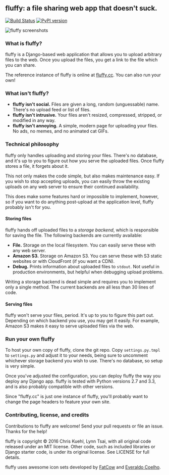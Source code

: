 ## fluffy: a file sharing web app that doesn't suck.
[![Build Status](https://travis-ci.org/chriskuehl/fluffy.svg?branch=master)](https://travis-ci.org/chriskuehl/fluffy)
[![PyPI version](https://badge.fury.io/py/fluffy-server.svg)](https://pypi.python.org/pypi/fluffy-server)

![fluffy screenshots](http://i.fluffy.cc/sx8c22NDDBw2hG0slzZVLM2ZW2FHw0j5.png)

### What is fluffy?

fluffy is a Django-based web application that allows you to upload arbitrary
files to the web. Once you upload the files, you get a link to the file which
you can share.

The reference instance of fluffy is online at [fluffy.cc](http://fluffy.cc/).
You can also run your own!

### What isn't fluffy?

* **fluffy isn't social.** Files are given a long, random (unguessable) name.
  There's no upload feed or list of files.
* **fluffy isn't intrusive.** Your files aren't resized, compressed, stripped,
  or modified in any way.
* **fluffy isn't annoying.** A simple, modern page for uploading your files. No
  ads, no memes, and no animated cat GIFs.

### Technical philosophy

fluffy only handles uploading and storing your files. There's no database, and
it's up to you to figure out how you serve the uploaded files. Once fluffy
stores a file, it forgets about it.

This not only makes the code simple, but also makes maintenance easy. If you
wish to stop accepting uploads, you can easily throw the existing uploads on
any web server to ensure their continued availability.

This does make some features hard or impossible to implement, however, so if
you want to do anything post-upload at the application level, fluffy probably
isn't for you.

#### Storing files

fluffy hands off uploaded files to a *storage backend*, which is responsible
for saving the file. The following backends are currently available:

* **File.** Storage on the local filesystem. You can easily serve these with
  any web server.
* **Amazon S3.** Storage on Amazon S3. You can serve these with S3 static
  websites or with CloudFront (if you want a CDN).
* **Debug.** Prints information about uploaded files to `stdout`. Not useful in
  production environments, but helpful when debugging upload problems.

Writing a storage backend is dead simple and requires you to implement only a
single method. The current backends are all less than 30 lines of code.

#### Serving files

fluffy won't serve your files, period. It's up to you to figure this part out.
Depending on which backend you use, you may get it easily. For example, Amazon
S3 makes it easy to serve uploaded files via the web.

### Run your own fluffy

To host your own copy of fluffy, clone the git repo. Copy `settings.py.tmpl` to
`settings.py` and adjust it to your needs, being sure to uncomment whichever
storage backend you wish to use. There's no database, so setup is very simple.

Once you've adjusted the configuration, you can deploy fluffy the way you
deploy any Django app. fluffy is tested with Python versions 2.7 and 3.3, and
is also probably compatible with other versions.

Since "fluffy.cc" is just one instance of fluffy, you'll probably want to
change the page headers to feature your own site.

### Contributing, license, and credits

Contributions to fluffy are welcome! Send your pull requests or file an issue.
Thanks for the help!

fluffy is copyright &copy; 2016 Chris Kuehl, Lynn Tsai, with all original code
released under an MIT license. Other code, such as included libraries or Django
starter code, is under its original license. See LICENSE for full details.

fluffy uses awesome icon sets developed by
[FatCow](http://www.fatcow.com/free-icons) and [Everaldo
Coelho](http://www.everaldo.com/).
